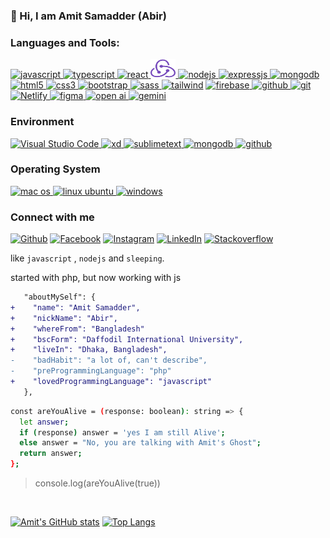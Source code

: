 ### 💎 Hi, I am Amit Samadder (Abir)

<!-- ##### I ❤️ to work with JavaScript, TypeScript, ReactJS, NextJS, ReduxJS, ContextAPI 
##### I ❤️ to use mac OS, Linux (ubuntu) OS, Windows OS 
##### I ❤️ the tools to development are WebStorm, vscode, postman, chrome -->

### Languages and Tools:
[<img src="https://upload.wikimedia.org/wikipedia/commons/9/99/Unofficial_JavaScript_logo_2.svg" alt="javascript" width="40" height="30"/> ](https://developer.mozilla.org/en-US/docs/Web/JavaScript) 
[<img src="https://www.vectorlogo.zone/logos/typescriptlang/typescriptlang-icon.svg" alt="typescript" width="30" height="30"/> ](https://www.typescriptlang.org/) 
[<img src="https://www.vectorlogo.zone/logos/reactjs/reactjs-icon.svg" alt="react" width="40" height="30"/> ](https://reactjs.org) 
[<img src="https://raw.githubusercontent.com/devicons/devicon/master/icons/redux/redux-original.svg" alt="redux" width="40" height="30"/> ](https://redux.js.org) 
[<img src="https://www.vectorlogo.zone/logos/nodejs/nodejs-icon.svg" alt="nodejs" width="40" height="30"/> ](https://nodejs.org) 
[<img src="https://www.pngfind.com/pngs/m/136-1363736_express-js-icon-png-transparent-png.png" alt="expressjs" width="35" height="30" background="#fff"/> ](https://expressjs.com/) 
[<img src="https://www.vectorlogo.zone/logos/mongodb/mongodb-icon.svg" alt="mongodb" width="40" height="30"/> ](https://www.mongodb.com/) 
[<img src="https://www.vectorlogo.zone/logos/w3_html5/w3_html5-icon.svg" alt="html5" width="40" height="30"/> ](https://www.w3.org/html) 
[<img src="https://www.vectorlogo.zone/logos/w3_css/w3_css-icon.svg" alt="css3" width="40" height="30"/> ](https://www.w3schools.com/css) 
[<img src="https://upload.wikimedia.org/wikipedia/commons/b/b2/Bootstrap_logo.svg" alt="bootstrap" width="37" height="30"/> ](https://getbootstrap.com/)
[<img src="https://www.vectorlogo.zone/logos/sass-lang/sass-lang-icon.svg" alt="sass" width="40" height="30"/> ](https://sass-lang.com)
[<img src="https://www.vectorlogo.zone/logos/tailwindcss/tailwindcss-icon.svg" alt="tailwind" width="40" height="30"/>](https://tailwindcss.com) 
[<img src="https://www.vectorlogo.zone/logos/firebase/firebase-icon.svg" alt="firebase" width="40" height="30"/> ](https://firebase.google.com) 
[<img src="https://www.vectorlogo.zone/logos/github/github-icon.svg" alt="github" width="40" height="30"/> ](https://github.com/) 
[<img src="https://www.vectorlogo.zone/logos/git-scm/git-scm-icon.svg" alt="git" width="40" height="30"/> ](https://git-scm.com) 
[<img src="https://www.vectorlogo.zone/logos/netlify/netlify-icon.svg" alt="Netlify" width="40" height="30"/> ](https://www.netlify.com/) 
[<img src="https://www.vectorlogo.zone/logos/figma/figma-icon.svg" alt="figma" width="40" height="30"/> ](https://www.figma.com)
[<img src="https://cdn.worldvectorlogo.com/logos/chatgpt-1.svg" alt="open ai" width="45" height="35"/> ](https://openai.com/)
[<img src="https://upload.wikimedia.org/wikipedia/commons/8/8a/Google_Gemini_logo.svg" alt="gemini" width="70" height="35"/> ](https://gemini.google.com/app)

### Environment
[<img src="https://upload.wikimedia.org/wikipedia/commons/2/2d/Visual_Studio_Code_1.18_icon.svg" alt="Visual Studio Code" width="40" height="30"/> ](https://code.visualstudio.com) 
[<img src="https://upload.wikimedia.org/wikipedia/commons/c/c0/WebStorm_Icon.svg" alt="xd" width="40" height="30"/> ](https://www.jetbrains.com/webstorm/) 
[<img src="https://upload.wikimedia.org/wikipedia/commons/7/79/Breezeicons-apps-48-sublime-text.svg" alt="sublimetext" width="30" height="30"/> ](https://www.sublimetext.com/) 
[<img src="https://www.vectorlogo.zone/logos/mongodb/mongodb-icon.svg" alt="mongodb" width="40" height="30"/> ](https://www.mongodb.com/products/compass) 
[<img src="https://www.vectorlogo.zone/logos/github/github-icon.svg" alt="github" width="40" height="30"/> ](https://github.com/) 

### Operating System
[<img src="http://incitrio.com/wp-content/uploads/2015/01/Apple_gray_logo.png" alt="mac os" width="30" height="30"/> ](https://www.apple.com/macos/monterey/) 
[<img src="https://www.vectorlogo.zone/logos/ubuntu/ubuntu-icon.svg" alt="linux ubuntu" width="40" height="30"/> ](https://ubuntu.com/) 
[<img src="https://upload.wikimedia.org/wikipedia/commons/5/5f/Windows_logo_-_2012.svg" alt="windows" width="30" height="30"/> ](https://www.microsoft.com/en-us/windows) 

### Connect with me
[![Github][github-shield]][github-url]
[![Facebook][facebook-shield]][facebook-url]
[![Instagram][instagram-shield]][instagram-url]
[![LinkedIn][linkedin-shield]][linkedin-url]
[![Stackoverflow][stackoverflow-shield]][stackoverflow-url]


like `javascript` , `nodejs` and `sleeping`.

started with php, but now working with js

```diff
   "aboutMySelf": {
+    "name": "Amit Samadder",
+    "nickName": "Abir",
+    "whereFrom": "Bangladesh"
+    "bscForm": "Daffodil International University",
+    "liveIn": "Dhaka, Bangladesh",
-    "badHabit": "a lot of, can't describe",
-    "preProgrammingLanguage": "php"
+    "lovedProgrammingLanguage": "javascript"
   },
```

```bash
const areYouAlive = (response: boolean): string => {
  let answer;
  if (response) answer = 'yes I am still Alive';
  else answer = "No, you are talking with Amit's Ghost";
  return answer;
};
```

> console.log(areYouAlive(true))
<br/>

[![Amit's GitHub stats](https://github-readme-stats.vercel.app/api?username=amiamitswe&count_private=true&show_icons=true&theme=dark)](https://github.com/amiamitswe) [![Top Langs](https://github-readme-stats.vercel.app/api/top-langs/?username=amiamitswe&layout=compact&theme=dark)](https://github.com/amiamitswe)

[stackoverflow-shield]: https://img.shields.io/badge/stackoverflow-%20-555?color=555&&logo=stackoverflow&logoColor=white&style=flat-square
[stackoverflow-url]: https://stackoverflow.com/users/8791843/a-s-abir
[github-shield]: https://img.shields.io/badge/github-%20-555?color=555&&logo=github&logoColor=white&style=flat-square
[github-url]: https://github.com/amiamitswe
[facebook-shield]: https://img.shields.io/badge/-Facebook-black.svg?style=flat-square&logo=facebook&color=555&logoColor=white
[facebook-url]: https://facebook.com/amiamitswe
[instagram-shield]: https://img.shields.io/badge/-Instagram-black.svg?style=flat-square&logo=instagram&color=555&logoColor=white
[instagram-url]: https://instagram.com/amiamitswe
[linkedin-shield]: https://img.shields.io/badge/-LinkedIn-black.svg?style=flat-square&logo=linkedin&colorB=555
[linkedin-url]: https://bd.linkedin.com/in/amiamitswe

